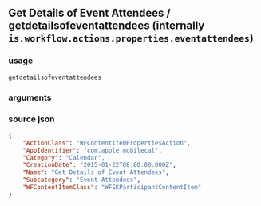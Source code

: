 
## Get Details of Event Attendees / getdetailsofeventattendees (internally `is.workflow.actions.properties.eventattendees`)




### usage
`getdetailsofeventattendees `

### arguments


### source json

```json
{
	"ActionClass": "WFContentItemPropertiesAction",
	"AppIdentifier": "com.apple.mobilecal",
	"Category": "Calendar",
	"CreationDate": "2015-01-22T08:00:00.000Z",
	"Name": "Get Details of Event Attendees",
	"Subcategory": "Event Attendees",
	"WFContentItemClass": "WFEKParticipantContentItem"
}
```
